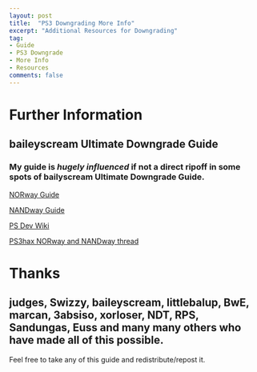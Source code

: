 ```yaml
---
layout: post
title:  "PS3 Downgrading More Info"
excerpt: "Additional Resources for Downgrading"
tag:
- Guide
- PS3 Downgrade
- More Info
- Resources
comments: false
---
```


# Further Information
## baileyscream Ultimate Downgrade Guide
### My guide is *hugely influenced* if not a direct ripoff in some spots of bailyscream Ultimate Downgrade Guide.

[NORway Guide](http://www.ps3hax.net/showthread.php?p=387777#post387777)

[NANDway Guide](http://www.ps3hax.net/showthread.php?p=387785#post387785)

[PS Dev Wiki](http://www.psdevwiki.com/ps3/Teensy%2B%2B_2.0#)

[PS3hax NORway and NANDway thread](http://www.ps3hax.net/showthread.php?t=25408)

# Thanks
## judges, Swizzy, baileyscream, littlebalup, BwE, marcan, 3absiso, xorloser, NDT, RPS,  Sandungas, Euss and many many others who have made all of this possible.



Feel free to take any of this guide and redistribute/repost it.
